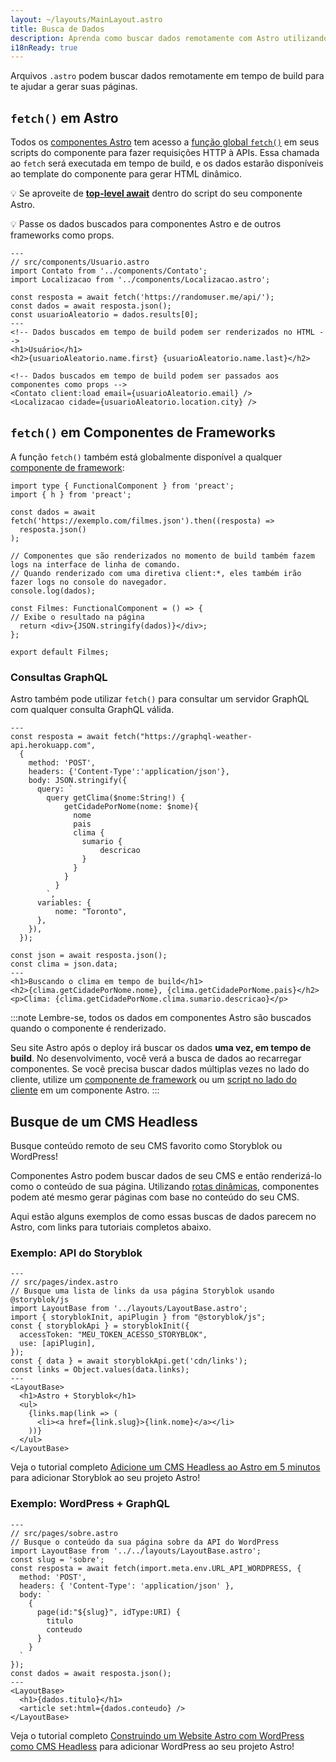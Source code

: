 ```yaml
---
layout: ~/layouts/MainLayout.astro
title: Busca de Dados
description: Aprenda como buscar dados remotamente com Astro utilizando a API fetch.
i18nReady: true
---
```


Arquivos `.astro` podem buscar dados remotamente em tempo de build para te ajudar a gerar suas páginas.

## `fetch()` em Astro

Todos os [componentes Astro](/pt-br/core-concepts/astro-components/) tem acesso a [função global `fetch()`](https://developer.mozilla.org/pt-BR/docs/Web/API/fetch) em seus scripts do componente para fazer requisições HTTP à APIs. Essa chamada ao `fetch` será executada em tempo de build, e os dados estarão disponíveis ao template do componente para gerar HTML dinâmico.

💡 Se aproveite de [**top-level await**](https://developer.mozilla.org/en-US/docs/Web/JavaScript/Reference/Operators/await#top_level_await) dentro do script do seu componente Astro.

💡 Passe os dados buscados para componentes Astro e de outros frameworks como props.

```astro /await fetch\\(.*?\\)/
---
// src/components/Usuario.astro
import Contato from '../components/Contato';
import Localizacao from '../components/Localizacao.astro';

const resposta = await fetch('https://randomuser.me/api/');
const dados = await resposta.json();
const usuarioAleatorio = dados.results[0];
---
<!-- Dados buscados em tempo de build podem ser renderizados no HTML -->
<h1>Usuário</h1>
<h2>{usuarioAleatorio.name.first} {usuarioAleatorio.name.last}</h2>

<!-- Dados buscados em tempo de build podem ser passados aos componentes como props -->
<Contato client:load email={usuarioAleatorio.email} />
<Localizacao cidade={usuarioAleatorio.location.city} />
```

## `fetch()` em Componentes de Frameworks

A função `fetch()` também está globalmente disponível a qualquer [componente de framework](/pt-br/core-concepts/framework-components/):

```tsx title="src/components/Filmes.tsx" /await fetch\\(.*?\\)/
import type { FunctionalComponent } from 'preact';
import { h } from 'preact';

const dados = await fetch('https://exemplo.com/filmes.json').then((resposta) =>
  resposta.json()
);

// Componentes que são renderizados no momento de build também fazem logs na interface de linha de comando.
// Quando renderizado com uma diretiva client:*, eles também irão fazer logs no console do navegador.
console.log(dados);

const Filmes: FunctionalComponent = () => {
// Exibe o resultado na página
  return <div>{JSON.stringify(dados)}</div>;
};

export default Filmes;
```


### Consultas GraphQL

Astro também pode utilizar `fetch()` para consultar um servidor GraphQL com qualquer consulta GraphQL válida.

```astro title="src/components/Clima.astro" "await fetch"
---
const resposta = await fetch("https://graphql-weather-api.herokuapp.com",
  {
    method: 'POST',
    headers: {'Content-Type':'application/json'},
    body: JSON.stringify({
      query: `
        query getClima($nome:String!) {
            getCidadePorNome(nome: $nome){
              nome
              pais
              clima {
                sumario {
                    descricao
                }
              }
            }
          }
        `,
      variables: {
          nome: "Toronto",
      },
    }),
  });

const json = await resposta.json();
const clima = json.data;
---
<h1>Buscando o clima em tempo de build</h1>
<h2>{clima.getCidadePorNome.nome}, {clima.getCidadePorNome.pais}</h2>
<p>Clima: {clima.getCidadePorNome.clima.sumario.descricao}</p>
```

:::note
Lembre-se, todos os dados em componentes Astro são buscados quando o componente é renderizado.

Seu site Astro após o deploy irá buscar os dados **uma vez, em tempo de build**. No desenvolvimento, você verá a busca de dados ao recarregar componentes. Se você precisa buscar dados múltiplas vezes no lado do cliente, utilize um [componente de framework](/pt-br/core-concepts/framework-components/) ou um [script no lado do cliente](/pt-br/core-concepts/astro-components/#scripts-no-lado-do-cliente) em um componente Astro.
:::

## Busque de um CMS Headless

Busque conteúdo remoto de seu CMS favorito como Storyblok ou WordPress!

Componentes Astro podem buscar dados de seu CMS e então renderizá-lo como o conteúdo de sua página. Utilizando [rotas dinâmicas](/pt-br/core-concepts/routing/#rotas-dinâmicas), componentes podem até mesmo gerar páginas com base no conteúdo do seu CMS.

Aqui estão alguns exemplos de como essas buscas de dados parecem no Astro, com links para tutoriais completos abaixo.

### Exemplo: API do Storyblok

```astro
---
// src/pages/index.astro
// Busque uma lista de links da usa página Storyblok usando @storyblok/js
import LayoutBase from '../layouts/LayoutBase.astro';
import { storyblokInit, apiPlugin } from "@storyblok/js";
const { storyblokApi } = storyblokInit({
  accessToken: "MEU_TOKEN_ACESSO_STORYBLOK",
  use: [apiPlugin],
});
const { data } = await storyblokApi.get('cdn/links');
const links = Object.values(data.links);
---
<LayoutBase>
  <h1>Astro + Storyblok</h1>
  <ul>
    {links.map(link => (
      <li><a href={link.slug}>{link.nome}</a></li>
    ))}
  </ul>
</LayoutBase>
```

Veja o tutorial completo [Adicione um CMS Headless ao Astro em 5 minutos](https://www.storyblok.com/tp/add-a-headless-cms-to-astro-in-5-minutes) para adicionar Storyblok ao seu projeto Astro!

### Exemplo: WordPress + GraphQL

```astro
---
// src/pages/sobre.astro
// Busque o conteúdo da sua página sobre da API do WordPress
import LayoutBase from '../../layouts/LayoutBase.astro';
const slug = 'sobre';
const resposta = await fetch(import.meta.env.URL_API_WORDPRESS, {
  method: 'POST',
  headers: { 'Content-Type': 'application/json' },
  body: `
    {
      page(id:"${slug}", idType:URI) {
        titulo 
        conteudo 
      }
    }
  `
});
const dados = await resposta.json();
---
<LayoutBase>
  <h1>{dados.titulo}</h1>
  <article set:html={dados.conteudo} />
</LayoutBase>
```

Veja o tutorial completo [Construindo um Website Astro com WordPress como CMS Headless](https://blog.openreplay.com/building-an-astro-website-with-wordpress-as-a-headless-cms) para adicionar WordPress ao seu projeto Astro! 
